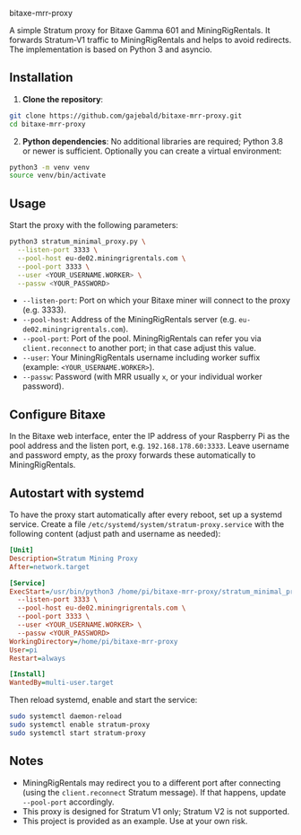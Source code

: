 bitaxe-mrr-proxy

A simple Stratum proxy for Bitaxe Gamma 601 and MiningRigRentals. It forwards Stratum‑V1 traffic to MiningRigRentals and helps to avoid redirects. The implementation is based on Python 3 and asyncio.

## Installation

1. **Clone the repository**:

```bash
git clone https://github.com/gajebald/bitaxe-mrr-proxy.git
cd bitaxe-mrr-proxy
```

2. **Python dependencies**: No additional libraries are required; Python 3.8 or newer is sufficient. Optionally you can create a virtual environment:

```bash
python3 -m venv venv
source venv/bin/activate
```

## Usage

Start the proxy with the following parameters:

```bash
python3 stratum_minimal_proxy.py \
  --listen-port 3333 \
  --pool-host eu-de02.miningrigrentals.com \
  --pool-port 3333 \
  --user <YOUR_USERNAME.WORKER> \
  --passw <YOUR_PASSWORD>
```

- `--listen-port`: Port on which your Bitaxe miner will connect to the proxy (e.g. 3333).
- `--pool-host`: Address of the MiningRigRentals server (e.g. `eu-de02.miningrigrentals.com`).
- `--pool-port`: Port of the pool. MiningRigRentals can refer you via `client.reconnect` to another port; in that case adjust this value.
- `--user`: Your MiningRigRentals username including worker suffix (example: `<YOUR_USERNAME.WORKER>`).
- `--passw`: Password (with MRR usually `x`, or your individual worker password).

## Configure Bitaxe

In the Bitaxe web interface, enter the IP address of your Raspberry Pi as the pool address and the listen port, e.g. `192.168.178.60:3333`. Leave username and password empty, as the proxy forwards these automatically to MiningRigRentals.

## Autostart with systemd

To have the proxy start automatically after every reboot, set up a systemd service. Create a file `/etc/systemd/system/stratum-proxy.service` with the following content (adjust path and username as needed):

```ini
[Unit]
Description=Stratum Mining Proxy
After=network.target

[Service]
ExecStart=/usr/bin/python3 /home/pi/bitaxe-mrr-proxy/stratum_minimal_proxy.py \
  --listen-port 3333 \
  --pool-host eu-de02.miningrigrentals.com \
  --pool-port 3333 \
  --user <YOUR_USERNAME.WORKER> \
  --passw <YOUR_PASSWORD>
WorkingDirectory=/home/pi/bitaxe-mrr-proxy
User=pi
Restart=always

[Install]
WantedBy=multi-user.target
```

Then reload systemd, enable and start the service:

```bash
sudo systemctl daemon-reload
sudo systemctl enable stratum-proxy
sudo systemctl start stratum-proxy
```

## Notes

- MiningRigRentals may redirect you to a different port after connecting (using the `client.reconnect` Stratum message). If that happens, update `--pool-port` accordingly.
- This proxy is designed for Stratum V1 only; Stratum V2 is not supported.
- This project is provided as an example. Use at your own risk.

